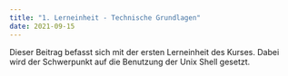 ```yaml
---
title: "1. Lerneinheit - Technische Grundlagen"
date: 2021-09-15
---
```


Dieser Beitrag befasst sich mit der ersten Lerneinheit des Kurses. Dabei wird der  Schwerpunkt auf die Benutzung der Unix Shell gesetzt.


